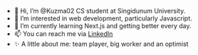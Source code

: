 - 👋 Hi, I’m @Kuzma02 CS student at Singidunum University.
- 👀 I’m interested in web development, particularly Javascript.
- 🌱 I’m currently learning Next.js and getting better every day.
- 📫 You can reach me via [LinkedIn](https://www.linkedin.com/in/aleksandar-kuzmanovi%C4%87-090939241/)
- ✨ A little about me: team player, big worker and an optimist

<!---
Kuzma02/Kuzma02 is a ✨ special ✨ repository because its `README.md` (this file) appears on your GitHub profile.
You can click the Preview link to take a look at your changes.
--->
